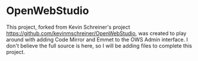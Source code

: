 # OpenWebStudio

This project, forked from Kevin Schreiner's project https://github.com/kevinmschreiner/OpenWebStudio, was created to play around with adding Code Mirror and Emmet to the OWS
Admin interface.  I don't believe the full source is here, so I will be adding files to complete this project.
